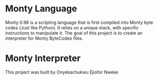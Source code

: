 # Monty Language

Monty 0.98 is a scripting language that is first compiled into Monty byte codes (Just like Python). 
It relies on a unique stack, with specific instructions to manipulate it. 
The goal of this project is to create an interpreter for Monty ByteCodes files.

# Monty Interpreter

This project was built by Onyekachukwu Ejiofor Nweke
